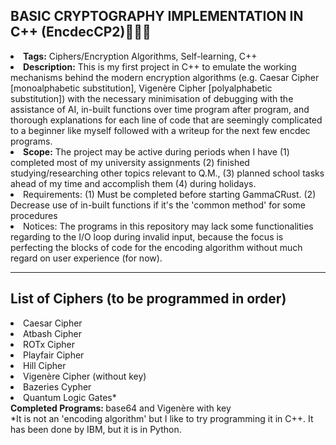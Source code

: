 ## BASIC CRYPTOGRAPHY IMPLEMENTATION IN C++ (EncdecCP2)👨🏻‍💻
<li><b>Tags:</b> Ciphers/Encryption Algorithms, Self-learning, C++
<li><b>Description:</b> This is my first project in C++ to emulate the working mechanisms behind the modern encryption algorithms (e.g. Caesar Cipher [monoalphabetic substitution], Vigenère Cipher [polyalphabetic substitution]) with the necessary minimisation of debugging with the assistance of AI, in-built functions over time program after program, and thorough explanations for each line of code that are seemingly complicated to a beginner like myself followed with a writeup for the next few encdec programs. 
<li><b>Scope:</b> The project may be active during periods when I have (1) completed most of my university assignments (2) finished studying/researching other topics relevant to Q.M., (3) planned school tasks ahead of my time and accomplish them (4) during holidays.
<li>Requirements: (1) Must be completed before starting GammaCRust. (2) Decrease use of in-built functions if it's the 'common method' for some procedures
<li>Notices: The programs in this repository may lack some functionalities regarding to the I/O loop during invalid input, because the focus is perfecting the blocks of code for the encoding algorithm without much regard on user experience (for now).
<hr>

## List of Ciphers (to be programmed in order)
<li>Caesar Cipher</li>
<li>Atbash Cipher</li>
<li>ROTx Cipher</li>
<li>Playfair Cipher</li>
<li>Hill Cipher</li>
<li>Vigenère Cipher (without key)</li>
<li>Bazeries Cypher</li>
<li>Quantum Logic Gates*</li>
<b>Completed Programs: </b> base64 and Vigenère with key
<br>
*It is not an 'encoding algorithm' but I like to try programming it in C++. It has been done by IBM, but it is in Python.

